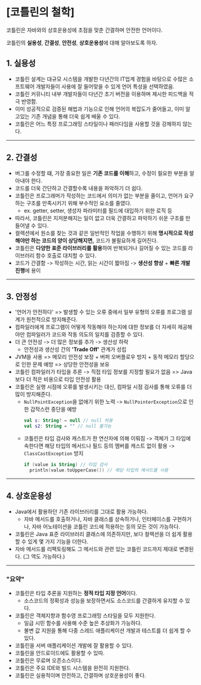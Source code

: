 # [코틀린의 철학]

코틀린은 자바와의 상호운용성에 초점을 맞춘 간결하며 안전한 언어이다. 

코틀린의 **실용성**, **간결성**, **안전성**, **상호운용성**에 대해 알아보도록 하자.

## 1. 실용성
- 코틀린 설계는 대규모 시스템을 개발한 다년간의 IT업계 경험을 바탕으로 수많은 소프트웨어 개발자들이 사용에 잘 들어맞을 수 있게 언어 특성을 선택하였음.
- 코틀린 커뮤니티 내부 개발자들이 다년간 초기 버전을 이용하며 제시한 피드백을 적극 반영함.
- 이미 성공적으로 검증된 해법과 기능으로 인해 언어의 복잡도가 줄어들고, 이미 알고있는 기존 개념을 통해 더욱 쉽게 배울 수 있다.
- 코틀린은 어느 특정 프로그래밍 스타일이나 패러다임을 사용할 것을 강제하지 않는다.

---

## 2. 간결성
- 버그를 수정할 떄, 가장 중요한 일은 **기존 코드를 이해**하고, 수정이 필요한 부분을 알아내야 한다.
- 코드를 더욱 간단하고 간결할수록 내용을 파악하기 더 쉽다.
- 코틀린은 프로그래머가 작성하는 코드에서 의미가 없는 부분을 줄이고, 언어가 요구하는 구조를 만족시키기 위해 부수적인 요소를 줄였다.
  - ex. getter, setter, 생성자 파라미터를 필드에 대입하기 위한 로직 등
- 따라서, 코틀린은 지저분해지는 일이 없고 더욱 간결하고 파악하기 쉬운 구조를 만들어낼 수 있다.
- 컬렉션에서 원소를 찾는 것과 같은 일반적인 작업을 수행하기 위해 **명시적으로 작성해야만 하는 코드의 양이 상당해지면,** 코드가 불필요하게 길어진다.
- 코틀린은 **다양한 표준 라이브러리를 활용**하여 반복되거나 길어질 수 있는 코드를 라이브러리 함수 호출로 대치할 수 있다.
- 코드가 간결함 -> 작성하는 시간, 읽는 시간이 짧아짐 -> **생산성 향상** + **빠른 개발 진행**에 용이

---

## 3. 안정성
- '언어가 안전하다' => 발생할 수 있는 오류 중에서 일부 유형의 오류를 프로그램 설계가 원천적으로 방지해준다.
- 컴파일러에게 프로그램이 어떻게 작동해야 하는지에 대한 정보를 더 자세히 제공해야만 컴파일러가 코드와 작동 의도의 일치를 검증할 수 있다.
- 더 큰 안전성 -> 더 많은 정보를 추가 -> 생산성 하락
  - 안전성과 생산성 간의 **'Trade Off'** 관계가 성립
- JVM을 사용 => 메모리 안전성 보장 + 버퍼 오버플로우 방지 + 동적 메모리 할당으로 인한 문제 예방 => 상당한 안전성을 보유
- 코틀린 컴파일러가 타입을 추론 -> 직접 타입 정보를 지정할 필요가 없음 => Java보다 더 적은 비용으로 타입 안전성 활용
- 코틀린은 실행 시점에 오류를 발생시키는 대신, 컴파일 시점 검사를 통해 오류를 더 많이 방지해준다.
  - `NullPointException`을 없애기 위한 노력 -> `NullPointerException`으로 인한 갑작스런 중단을 예방
    ```kotlin
    val s: String? = null // null 허용
    val s2: String = "" // null 불가능
    ```
  - 코틀린은 타입 검사와 캐스트가 한 연산자에 의해 이뤄짐 -> 객체가 그 타입에 속한다면 해당 타입의 메서드나 필드 등의 멤버를 캐스트 없이 활용 -> `ClassCastException` 방지
    ```kotlin
    if (value is String) // 타입 검사
      println(value.toUpperCase()) // 해당 타입의 메서드를 사용
    ```
---

## 4. 상호운용성
- Java에서 활용하던 기존 라이브러리를 그대로 활용 가능하다.
  - 자바 메서드를 호출하거나, 자바 클래스를 상속하거나, 인터페이스를 구현하거나, 자바 어노테이션을 코틀린 코드에 적용하는 등의 모든 것이 가능하다.
- 코틀린은 Java 표준 라이브러리 클래스에 의존하지만, 보다 컬렉션을 더 쉽게 활용할 수 있게 몇 가지 기능을 더한다.
- 자바 메서드를 리팩토링해도 그 메서드와 관련 있는 코틀린 코드까지 제대로 변경된다. (그 역도 가능하다.)

---

### "요약"
- 코틀린은 타입 추론을 지원하는 **정적 타입 지정 언어**이다.
  - 소스코드의 정확성과 성능을 보장하면서도 소스코드를 간결하게 유지할 수 있다.
- 코틀린은 객체지향과 함수영 프로그래밍 스타일을 모두 지원한다.
  - 일급 시민 함수를 사용해 수준 높은 추상화가 가능하다.
  - 불변 값 지원을 통해 다중 스레드 애플리케이션 개발과 테스트를 더 쉽게 할 수 있다.
- 코틀린을 서버 애플리케이션 개발에 잘 활용할 수 있다.
- 코틀린을 안드로이드에도 활용할 수 있따.
- 코틀린은 무료며 오픈소스이다.
- 코틀린은 주요 IDE와 빌드 시스템을 완전히 지원한다.
- 코틀린은 실용적이며 안전하고, 간결하며 상호운용성이 좋다.